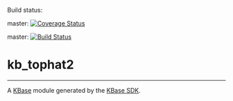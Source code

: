 Build status:

master: [![Coverage Status](https://coveralls.io/repos/github/kbaseapps/kb_tophat2/badge.svg?branch=master)](https://coveralls.io/github/kbaseapps/kb_tophat2?branch=master)

master:  [![Build Status](https://travis-ci.org/kbaseapps/kb_tophat2.svg?branch=master)](https://travis-ci.org/kbaseapps/kb_tophat2)

# kb_tophat2
---

A [KBase](https://kbase.us) module generated by the [KBase SDK](https://github.com/kbase/kb_sdk).


